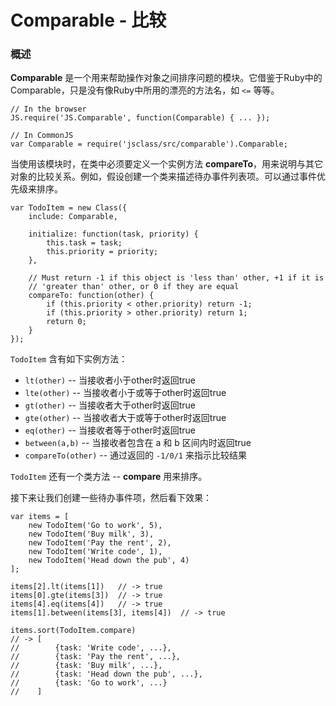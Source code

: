 # Comparable - 比较 #

### 概述 ###

**Comparable** 是一个用来帮助操作对象之间排序问题的模块。它借鉴于Ruby中的Comparable，只是没有像Ruby中所用的漂亮的方法名，如 `<=` 等等。

	// In the browser
	JS.require('JS.Comparable', function(Comparable) { ... });
	
	// In CommonJS
	var Comparable = require('jsclass/src/comparable').Comparable;

当使用该模块时，在类中必须要定义一个实例方法 **compareTo**，用来说明与其它对象的比较关系。例如，假设创建一个类来描述待办事件列表项。可以通过事件优先级来排序。

	var TodoItem = new Class({
	    include: Comparable,
	
	    initialize: function(task, priority) {
	        this.task = task;
	        this.priority = priority;
	    },
	
	    // Must return -1 if this object is 'less than' other, +1 if it is
	    // 'greater than' other, or 0 if they are equal
	    compareTo: function(other) {
	        if (this.priority < other.priority) return -1;
	        if (this.priority > other.priority) return 1;
	        return 0;
	    }
	});

`TodoItem` 含有如下实例方法：

 - `lt(other)` -- 当接收者小于other时返回true
 - `lte(other)` -- 当接收者小于或等于other时返回true
 - `gt(other)` -- 当接收者大于other时返回true
 - `gte(other)` -- 当接收者大于或等于other时返回true
 - `eq(other)` -- 当接收者等于other时返回true
 - `between(a,b)` -- 当接收者包含在 a 和 b 区间内时返回true
 - `compareTo(other)` -- 通过返回的 `-1/0/1` 来指示比较结果

`TodoItem` 还有一个类方法 -- **compare** 用来排序。

接下来让我们创建一些待办事件项，然后看下效果：

	var items = [
	    new TodoItem('Go to work', 5),
	    new TodoItem('Buy milk', 3),
	    new TodoItem('Pay the rent', 2),
	    new TodoItem('Write code', 1),
	    new TodoItem('Head down the pub', 4)
	];
	
	items[2].lt(items[1])   // -> true
	items[0].gte(items[3])  // -> true
	items[4].eq(items[4])   // -> true
	items[1].between(items[3], items[4])  // -> true
	
	items.sort(TodoItem.compare)
	// -> [
	//        {task: 'Write code', ...},
	//        {task: 'Pay the rent', ...},
	//        {task: 'Buy milk', ...},
	//        {task: 'Head down the pub', ...},
	//        {task: 'Go to work', ...}
	//    ]
